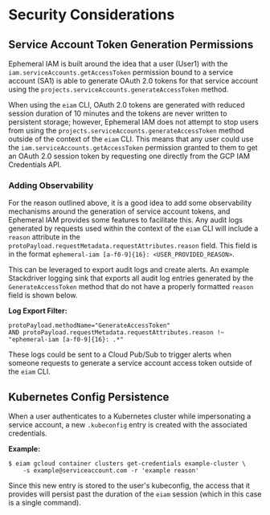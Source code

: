 # Security Considerations

## Service Account Token Generation Permissions
Ephemeral IAM is built around the idea that a user (User1) with the `iam.serviceAccounts.getAccessToken`
permission bound to a service account (SA1) is able to generate OAuth 2.0 tokens for
that service account using the `projects.serviceAccounts.generateAccessToken` method.

When using the `eiam` CLI, OAuth 2.0 tokens are generated with reduced session
duration of 10 minutes and the tokens are never written to persistent storage;
however, Ephemeral IAM does not attempt to stop users from using the
`projects.serviceAccounts.generateAccessToken` method outside of the context
of the `eiam` CLI. This means that any user could use the `iam.serviceAccounts.getAccessToken`
permission granted to them to get an OAuth 2.0 session token by requesting
one directly from the GCP IAM Credentials API.

### Adding Observability
For the reason outlined above, it is a good idea to add some observability
mechanisms around the generation of service account tokens, and Ephemeral IAM
provides some features to facilitate this. Any audit logs generated by requests
used within the context of the `eiam` CLI will include a `reason` attribute in the
`protoPayload.requestMetadata.requestAttributes.reason` field.  This field is
in the format `ephemeral-iam [a-f0-9]{16}: <USER_PROVIDED_REASON>`.

This can be leveraged to export audit logs and create alerts. An example Stackdriver
logging sink that exports all audit log entries generated by the `GenerateAccessToken`
method that do not have a properly formatted `reason` field is shown below.

**Log Export Filter:**
```
protoPayload.methodName="GenerateAccessToken"
AND protoPayload.requestMetadata.requestAttributes.reason !~ "ephemeral-iam [a-f0-9]{16}: .*"
```

These logs could be sent to a Cloud Pub/Sub to trigger alerts when someone
requests to generate a service account access token outside of the `eiam` CLI.

## Kubernetes Config Persistence
When a user authenticates to a Kubernetes cluster while impersonating a service
account, a new `.kubeconfig` entry is created with the associated credentials.

**Example:**
```
$ eiam gcloud container clusters get-credentials example-cluster \
    -s example@serviceaccount.com -r 'example reason'
```

Since this new entry is stored to the user's kubeconfig, the access that it
provides will persist past the duration of the `eiam` session (which in this case
is a single command).